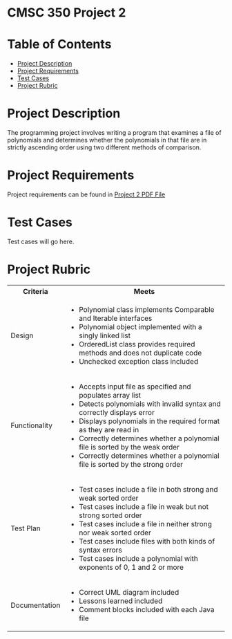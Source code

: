 # CMSC 350 Project 2
# Table of Contents
- [Project Description](#project-description)
- [Project Requirements](#project-requirements)
- [Test Cases](#test-cases)
- [Project Rubric](#project-rubric)

# Project Description
The programming project involves writing a program that examines a file of polynomials and
determines whether the polynomials in that file are in strictly ascending order using two different methods of
comparison. 

# Project Requirements
Project requirements can be found in [Project 2 PDF File](project2.pdf)

# Test Cases
Test cases will go here.

# Project Rubric
<table>
<tr>
<th>Criteria</th>
<th>Meets</th>
</tr>
<tr>
<td>Design</td>
<td>
<ul>
<li>Polynomial class implements Comparable and Iterable interfaces</li>
<li>Polynomial object implemented with a singly linked list</li>
<li>OrderedList class provides required methods and does not duplicate code</li>
<li>Unchecked exception class included</li>
</ul>
</td>
</tr>
<tr>
<td>Functionality</td>
<td>
<ul>
<li>Accepts input file as specified and populates array list</li>
<li>Detects polynomials with invalid syntax and correctly displays error</li>
<li>Displays polynomials in the required format as they are read in</li>
<li>Correctly determines whether a polynomial file is sorted by the weak order </li>
<li>Correctly determines whether a polynomial file is sorted by the strong order </li>
</ul>
</td>
</tr>
<tr>
<td>Test Plan</td>
<td>
<ul>
<li>Test cases include a file in both strong and weak sorted order</li>
<li>Test cases include a file in weak but not strong sorted order</li>
<li>Test cases include a file in neither strong nor weak sorted order</li>
<li>Test cases include files with both kinds of syntax errors</li>
<li>Test cases include a polynomial with exponents of 0, 1 and 2 or more </li>
</ul>
</tr>
<tr>
<td>Documentation</td>
<td>
<ul>
<li>Correct UML diagram included</li>
<li>Lessons learned included</li>
<li>Comment blocks included with each Java file</li>
</ul>
</table>
